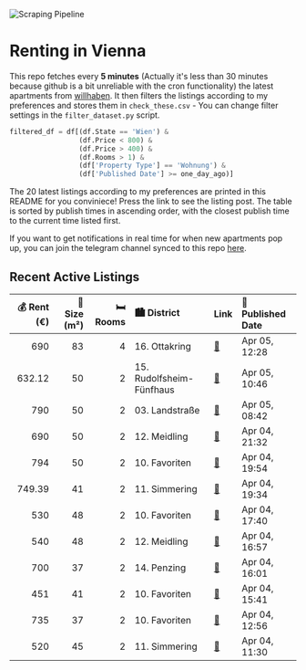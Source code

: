 ![Scraping Pipeline](https://github.com/AthomsG/renting-in-vienna/actions/workflows/run_pipeline.yml/badge.svg)


# Renting in Vienna

This repo fetches every **5 minutes** (Actually it's less than 30 minutes because github is a bit unreliable with the cron functionality) the latest apartments from [willhaben](https://www.willhaben.at/).
It then filters the listings according to my preferences and stores them in `check_these.csv` - You can change filter settings in the `filter_dataset.py` script.

```python
filtered_df = df[(df.State == 'Wien') & 
                 (df.Price < 800) &
                 (df.Price > 400) &
                 (df.Rooms > 1) &
                 (df['Property Type'] == 'Wohnung') &
                 (df['Published Date'] >= one_day_ago)]
```

The 20 latest listings according to my preferences are printed in this README for you conviniece! Press the link to see the listing post.
The table is sorted by publish times in ascending order, with the closest publish time to the current time listed first.

If you want to get notifications in real time for when new apartments pop up, you can join the telegram channel synced to this repo [here](https://t.me/+1HPAYOf5BSsyNTlk).

## Recent Active Listings

|   💰 Rent (€) |   📏 Size (m²) |   🛏️ Rooms | 🏙️ District              | Link                                                                                                                                                                                                                                                                | 📅 Published Date   |
|-------------:|--------------:|-----------:|:-------------------------|:--------------------------------------------------------------------------------------------------------------------------------------------------------------------------------------------------------------------------------------------------------------------|:-------------------|
|       690    |            83 |          4 | 16. Ottakring            | [🔗](https://www.willhaben.at/iad/immobilien/d/mietwohnungen/wien/wien-1160-ottakring/gemeindewohnung-%28mind.-1-2-jahre-vormerk-notwendig%29-1484786504/)                                                                                                           | Apr 05, 12:28      |
|       632.12 |            50 |          2 | 15. Rudolfsheim-Fünfhaus | [🔗](https://www.willhaben.at/iad/immobilien/d/mietwohnungen/wien/wien-1150-rudolfsheim-f%C3%BCnfhaus/%2Akurzzeitmiete-m%C3%B6glich/-short-term-rent-possible%2A-nahe-westbahnhof:-ger%C3%A4umige-2-zimmer-wohnung-mit-ausgezeichneter-verkehrsanbindung-900306781/) | Apr 05, 10:46      |
|       790    |            50 |          2 | 03. Landstraße           | [🔗](https://www.willhaben.at/iad/immobilien/d/mietwohnungen/wien/wien-1030-landstra%C3%9Fe/altbau-wohnung-813543214/)                                                                                                                                               | Apr 05, 08:42      |
|       690    |            50 |          2 | 12. Meidling             | [🔗](https://www.willhaben.at/iad/immobilien/d/mietwohnungen/wien/wien-1120-meidling/u6-meidling-bahnhof-%7C-unbefristet-%7C-2-zimmer-998264939/)                                                                                                                    | Apr 04, 21:32      |
|       794    |            50 |          2 | 10. Favoriten            | [🔗](https://www.willhaben.at/iad/immobilien/d/mietwohnungen/wien/wien-1100-favoriten/zwei-zimmer---50m%C2%B2---hauptbahnhof-n%C3%A4he-962366678/)                                                                                                                   | Apr 04, 19:54      |
|       749.39 |            41 |          2 | 11. Simmering            | [🔗](https://www.willhaben.at/iad/immobilien/d/mietwohnungen/wien/wien-1110-simmering/sch%C3%B6ne-neubauwohnung-mit-balkon-&-moderner-ausstattung-in-wien-simmering-1116540477/)                                                                                     | Apr 04, 19:34      |
|       530    |            48 |          2 | 10. Favoriten            | [🔗](https://www.willhaben.at/iad/immobilien/d/mietwohnungen/wien/wien-1100-favoriten/gemeindewohnung---direktvergabe-1838523143/)                                                                                                                                   | Apr 04, 17:40      |
|       540    |            48 |          2 | 12. Meidling             | [🔗](https://www.willhaben.at/iad/immobilien/d/mietwohnungen/wien/wien-1120-meidling/gemeindewohnung/-%21-direktvergabe-vms-31.03.25%21-1812943628/)                                                                                                                 | Apr 04, 16:57      |
|       700    |            37 |          2 | 14. Penzing              | [🔗](https://www.willhaben.at/iad/immobilien/d/mietwohnungen/wien/wien-1140-penzing/kleine-15-zimmer-wohnung-1834575149/)                                                                                                                                            | Apr 04, 16:01      |
|       451    |            41 |          2 | 10. Favoriten            | [🔗](https://www.willhaben.at/iad/immobilien/d/mietwohnungen/wien/wien-1100-favoriten/direktvergabe-gemeindewohnung-%28mit-wiener-wohnticket%29-974559640/)                                                                                                          | Apr 04, 15:41      |
|       735    |            37 |          2 | 10. Favoriten            | [🔗](https://www.willhaben.at/iad/immobilien/d/mietwohnungen/wien/wien-1100-favoriten/2-zimmer-neubauwohnung-inkl-komplettk%C3%BCche-loggia-und-kellerabteil-/-hs28-top-216-1582882110/)                                                                             | Apr 04, 12:56      |
|       520    |            45 |          2 | 11. Simmering            | [🔗](https://www.willhaben.at/iad/immobilien/d/mietwohnungen/wien/wien-1110-simmering/privat-ohne-abl%C3%B6se-und-provision-1972091205/)                                                                                                                             | Apr 04, 11:30      |
